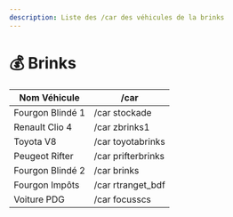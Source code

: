 ```yaml
---
description: Liste des /car des véhicules de la brinks
---
```


# 💰 Brinks

| Nom Véhicule     | /car               |
| ---------------- | ------------------ |
| Fourgon Blindé 1 | /car stockade      |
| Renault Clio 4   | /car zbrinks1      |
| Toyota V8        | /car toyotabrinks  |
| Peugeot Rifter   | /car prifterbrinks |
| Fourgon Blindé 2 | /car brinks        |
| Fourgon Impôts   | /car rtranget\_bdf |
| Voiture PDG      | /car focusscs      |
